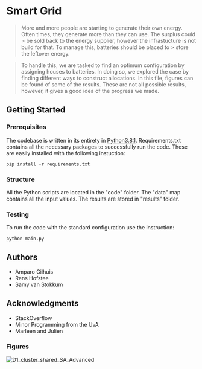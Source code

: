 # Smart Grid
 > More and more people are starting to generate their own energy. Often times, they generate more than they can use. The surplus could > be sold back to the energy supplier, however the infrastucture is not build for that. To manage this, batteries should be placed to > store the leftover energy. 

 > To handle this, we are tasked to find an optimum configuration by assigning houses to batteries. 
 > In doing so, we explored the case by finding different ways to construct allocations. In this file, figures 
 > can be found of some of the results. These are not all possible results, however, it gives a good idea of the progress we made.



## Getting Started

### Prerequisites

The codebase is written in its entirety in [Python3.8.1](https://www.python.org/downloads/). Requirements.txt contains all the necessary packages to successfully run the code. These are easily installed with the following instuction:

```
pip install -r requirements.txt
```

### Structure

All the Python scripts are located in the "code" folder. The "data" map contains all the input values. The results are stored in "results" folder.

### Testing

To run the code with the standard configuration use the instruction:

```
python main.py
```

## Authors

* Amparo Gilhuis
* Rens Hofstee
* Samy van Stokkum

## Acknowledgments

* StackOverflow
* Minor Programming from the UvA
* Marleen and Julien


### Figures

![D1_cluster_shared_SA_Advanced]('results/1_simulated_annealing.png')
